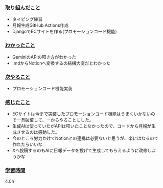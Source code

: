 ### <u>取り組んだこと</u>
- タイピング練習
- 月報生成GitHub Actions作成
- DjangoでECサイトを作る(プロモーションコード機能)

### <u>わかったこと</u>
- GeminiのAPIの叩き方がわかった
- .mdからNotionへ変換するの結構大変だとわかった

### <u>次やること</u>
- プロモーションコード機能実装

### <u>感じたこと</u>
- ECサイトは今まで実装したプロモーションコード機能はうまくいかないので一旦破棄して、一からやることにした。
- 生成AIは使っていたがAPIは叩いたことなかったので、コードから月報が生成させるのは感動した。
- 今のところ労力かけてNotionとの連携は必要ないと思うが、楽にはなるので作れたらいいな
- Xへ投稿するのもAIに日報データを投げて生成してもらえるように改修しようかな

### <u>学習時間</u>
4.0h